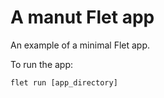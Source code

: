 # A manut Flet app

An example of a minimal Flet app.

To run the app:

```
flet run [app_directory]
```